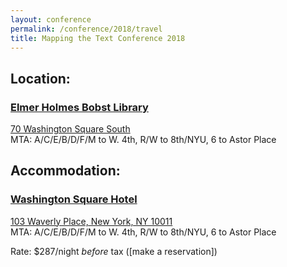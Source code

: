 ```yaml
---
layout: conference
permalink: /conference/2018/travel
title: Mapping the Text Conference 2018
---
```


## Location:

### [Elmer Holmes Bobst Library](http://library.nyu.edu/locations/elmer-holmes-bobst-library/)

[70 Washington Square South](https://www.openstreetmap.org/way/248166208) <br />
MTA: A/C/E/B/D/F/M to W. 4th, R/W to 8th/NYU, 6 to Astor Place

## Accommodation:

### [Washington Square Hotel](http://www.washingtonsquarehotel.com)

[103 Waverly Place, New York, NY 10011](https://www.openstreetmap.org/node/2358048514) <br />
MTA: A/C/E/B/D/F/M to W. 4th, R/W to 8th/NYU, 6 to Astor Place

Rate: $287/night _before_ tax ([make a reservation])

